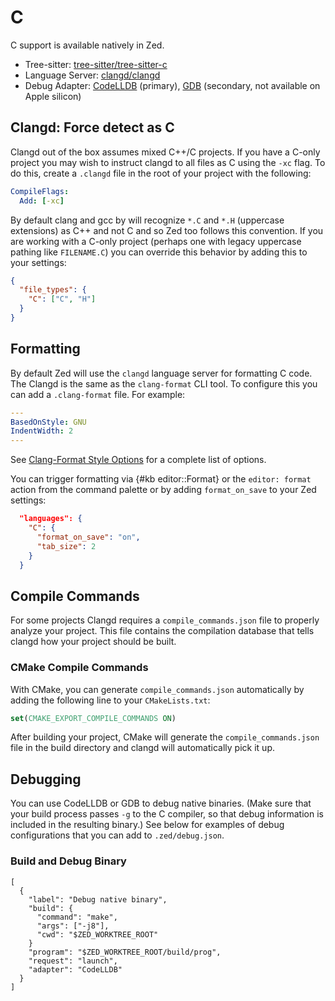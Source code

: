 # C

C support is available natively in Zed.

- Tree-sitter: [tree-sitter/tree-sitter-c](https://github.com/tree-sitter/tree-sitter-c)
- Language Server: [clangd/clangd](https://github.com/clangd/clangd)
- Debug Adapter: [CodeLLDB](https://github.com/vadimcn) (primary), [GDB](https://sourceware.org/gdb/) (secondary, not available on Apple silicon)

## Clangd: Force detect as C

Clangd out of the box assumes mixed C++/C projects. If you have a C-only project you may wish to instruct clangd to all files as C using the `-xc` flag. To do this, create a `.clangd` file in the root of your project with the following:

```yaml
CompileFlags:
  Add: [-xc]
```

By default clang and gcc by will recognize `*.C` and `*.H` (uppercase extensions) as C++ and not C and so Zed too follows this convention. If you are working with a C-only project (perhaps one with legacy uppercase pathing like `FILENAME.C`) you can override this behavior by adding this to your settings:

```json
{
  "file_types": {
    "C": ["C", "H"]
  }
}
```

## Formatting

By default Zed will use the `clangd` language server for formatting C code. The Clangd is the same as the `clang-format` CLI tool. To configure this you can add a `.clang-format` file. For example:

```yaml
---
BasedOnStyle: GNU
IndentWidth: 2
---
```

See [Clang-Format Style Options](https://clang.llvm.org/docs/ClangFormatStyleOptions.html) for a complete list of options.

You can trigger formatting via {#kb editor::Format} or the `editor: format` action from the command palette or by adding `format_on_save` to your Zed settings:

```json
  "languages": {
    "C": {
      "format_on_save": "on",
      "tab_size": 2
    }
  }
```

## Compile Commands

For some projects Clangd requires a `compile_commands.json` file to properly analyze your project. This file contains the compilation database that tells clangd how your project should be built.

### CMake Compile Commands

With CMake, you can generate `compile_commands.json` automatically by adding the following line to your `CMakeLists.txt`:

```cmake
set(CMAKE_EXPORT_COMPILE_COMMANDS ON)
```

After building your project, CMake will generate the `compile_commands.json` file in the build directory and clangd will automatically pick it up.

## Debugging

You can use CodeLLDB or GDB to debug native binaries. (Make sure that your build process passes `-g` to the C compiler, so that debug information is included in the resulting binary.) See below for examples of debug configurations that you can add to `.zed/debug.json`.

### Build and Debug Binary

```jsonc
[
  {
    "label": "Debug native binary",
    "build": {
      "command": "make",
      "args": ["-j8"],
      "cwd": "$ZED_WORKTREE_ROOT"
    }
    "program": "$ZED_WORKTREE_ROOT/build/prog",
    "request": "launch",
    "adapter": "CodeLLDB"
  }
]
```
